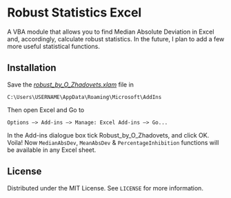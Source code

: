 <h1>Robust Statistics Excel</h1>

A VBA module that allows you to find Median Absolute Deviation in Excel and, accordingly, calculate robust statistics. In the future, I plan to add a few more useful statistical functions.

<h2>Installation</h2>

Save the <a href=https://github.com/Alexthundergod/Robust-Statistics-Excel/blob/main/robust_by_O_Zhadovets.xlam><i>robust_by_O_Zhadovets.xlam</i></a> file in

```
C:\Users\USERNAME\AppData\Roaming\Microsoft\AddIns
```

Then open Excel and Go to

```
Options –> Add-ins –> Manage: Excel Add-ins –> Go...
```

In the Add-ins dialogue box tick Robust_by_O_Zhadovets, and click OK. Voila! Now `MedianAbsDev`, `MeanAbsDev` & `PercentageInhibition` functions will be available in any Excel sheet.

<h2>License</h2>

Distributed under the MIT License. See `LICENSE` for more information.
